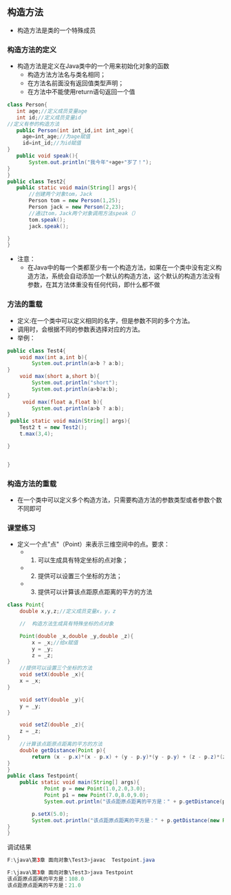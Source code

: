## 构造方法
- 构造方法是类的一个特殊成员
### 构造方法的定义
- 构造方法是定义在Java类中的一个用来初始化对象的函数
  - 构造方法方法名与类名相同；
  - 在方法名前面没有返回值类型声明；
  - 在方法中不能使用return语句返回一个值
 ```java
class Person{
	int age;//定义成员变量age
	int id;//定义成员变量id
//定义有参的构造方法
	public Person(int int_id,int int_age){
      age=int_age;//为age赋值
      id=int_id;//为id赋值		
}
	public void speak(){
		System.out.println("我今年"+age+"岁了！");
}
}
public class Test2{
	public static void main(String[] args){
		//创建两个对象tom，Jack
		Person tom = new Person(1,25);
		Person jack = new Person(2,23);
		//通过tom，Jack两个对象调用方法speak（）
		tom.speak();
		jack.speak();

}
}
```
- 注意：
  - 在Java中的每一个类都至少有一个构造方法，如果在一个类中没有定义构造方法，系统会自动添加一个默认的构造方法，这个默认的构造方法没有参数，在其方法体重没有任何代码，即什么都不做

### 方法的重载
- 定义:在一个类中可以定义相同的名字，但是参数不同的多个方法。
- 调用时，会根据不同的参数表选择对应的方法。
- 举例：
```java
public class Test4{
	void max(int a,int b){
		System.out.println(a>b ? a:b);
}
	void max(short a,short b){
		System.out.println("short");
		System.out.println(a>b?a:b);
}
	 void max(float a,float b){
		System.out.println(a>b ? a:b);
}
 public static void main(String[] args){
	Test2 t = new Test2();
	t.max(3,4);

}


}
```
### 构造方法的重载
- 在一个类中可以定义多个构造方法，只需要构造方法的参数类型或者参数个数不同即可
### 课堂练习
- 定义一个点"点"（Point）来表示三维空间中的点。要求：
  - 1. 可以生成具有特定坐标的点对象；
  - 2. 提供可以设置三个坐标的方法；
  - 3. 提供可以计算该点距原点距离的平方的方法

```java
class Point{
	double x,y,z;//定义成员变量x，y，z

	//	构造方法生成具有特殊坐标的点对象

	Point(double _x,double _y,double _z){
		x = _x;//给x赋值
		y = _y;
		z = _z;
}
	//提供可以设置三个坐标的方法
	void setX(double _x){
	x = _x;
}

	void setY(double _y){
	y = _y;
}

	void setZ(double _z){
	z = _z;
}
	//计算该点距原点距离的平方的方法
	double getDistance(Point p){
		return (x - p.x)*(x - p.x) + (y - p.y)*(y - p.y) + (z - p.z)*(z - p.z);
}
}
public class Testpoint{
	public static void main(String[] args){
			Point p = new Point(1.0,2.0,3.0);
			Point p1 = new Point(7.0,8.0,9.0);
			System.out.println("该点距原点距离的平方是：" + p.getDistance(p1));

		p.setX(5.0);
		System.out.println("该点距原点距离的平方是：" + p.getDistance(new Point(1.0,1.0,1.0)));
}
}
```
调试结果
```java
F:\java\第3章 面向对象\Test3>javac  Testpoint.java

F:\java\第3章 面向对象\Test3>java Testpoint
该点距原点距离的平方是：108.0
该点距原点距离的平方是：21.0
```